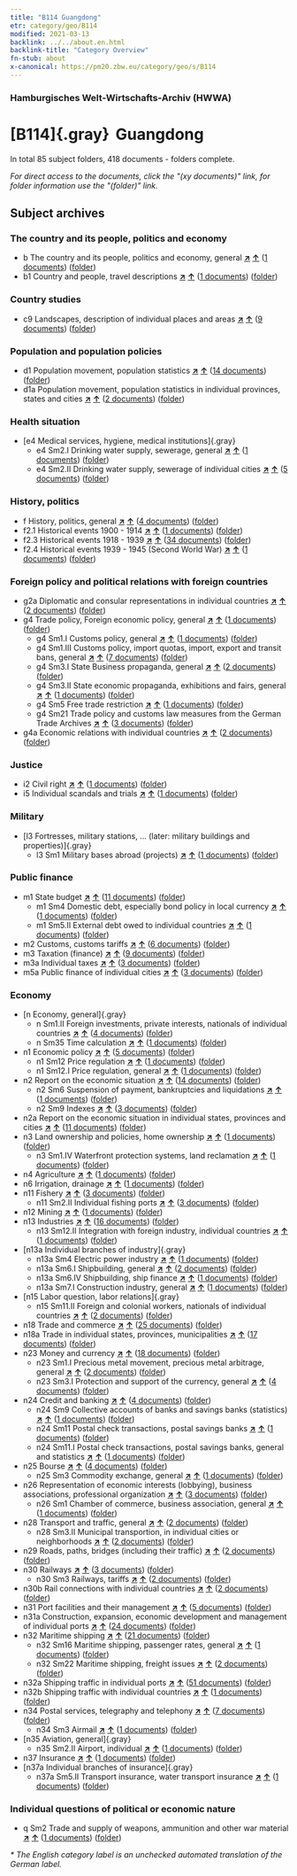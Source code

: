 ```yaml
---
title: "B114 Guangdong"
etr: category/geo/B114
modified: 2021-03-13
backlink: ../../about.en.html
backlink-title: "Category Overview"
fn-stub: about
x-canonical: https://pm20.zbw.eu/category/geo/s/B114
---
```


### Hamburgisches Welt-Wirtschafts-Archiv (HWWA)
# [B114]{.gray}&#8201; Guangdong&#160; 





In total 85 subject folders, 418 documents - folders complete.

_For direct access to the documents, click the "(xy documents)" link, for folder information use the "(folder)" link._

## Subject archives



### The country and its people, politics and economy

- b The country and its people, politics and economy, general [**&nearr;**](../../../subject/i/144196/about.en.html "The country and its people, politics and economy, general (all over the world)") [**&uarr;**](../../../subject/about.en.html#b "Subject category system") (<a href="https://pm20.zbw.eu/dfgview/sh/141275,144196" title="about: Guangdong : The country and its people, politics and economy, general" target="_blank">1 documents</a>) ([folder](../../../../folder/sh/1412xx/141275/1441xx/144196/about.en.html))
- b1 Country and people, travel descriptions [**&nearr;**](../../../subject/i/144197/about.en.html "Country and people, travel descriptions (all over the world)") [**&uarr;**](../../../subject/about.en.html#b1 "Subject category system") (<a href="https://pm20.zbw.eu/dfgview/sh/141275,144197" title="about: Guangdong : Country and people, travel descriptions" target="_blank">1 documents</a>) ([folder](../../../../folder/sh/1412xx/141275/1441xx/144197/about.en.html))

### Country studies

- c9 Landscapes, description of individual places and areas [**&nearr;**](../../../subject/i/144214/about.en.html "Landscapes, description of individual places and areas (all over the world)") [**&uarr;**](../../../subject/about.en.html#c9 "Subject category system") (<a href="https://pm20.zbw.eu/dfgview/sh/141275,144214" title="about: Guangdong : Landscapes, description of individual places and areas" target="_blank">9 documents</a>) ([folder](../../../../folder/sh/1412xx/141275/1442xx/144214/about.en.html))

### Population and population policies

- d1 Population movement, population statistics [**&nearr;**](../../../subject/i/144222/about.en.html "Population movement, population statistics (all over the world)") [**&uarr;**](../../../subject/about.en.html#d1 "Subject category system") (<a href="https://pm20.zbw.eu/dfgview/sh/141275,144222" title="about: Guangdong : Population movement, population statistics" target="_blank">14 documents</a>) ([folder](../../../../folder/sh/1412xx/141275/1442xx/144222/about.en.html))
- d1a Population movement, population statistics in individual provinces, states and cities [**&nearr;**](../../../subject/i/144225/about.en.html "Population movement, population statistics in individual provinces, states and cities (all over the world)") [**&uarr;**](../../../subject/about.en.html#d1a "Subject category system") (<a href="https://pm20.zbw.eu/dfgview/sh/141275,144225" title="about: Guangdong : Population movement, population statistics in individual provinces, states and cities" target="_blank">2 documents</a>) ([folder](../../../../folder/sh/1412xx/141275/1442xx/144225/about.en.html))

### Health situation

- [e4 Medical services, hygiene, medical institutions]{.gray}
  - e4 Sm2.I Drinking water supply, sewerage, general [**&nearr;**](../../../subject/i/144268/about.en.html "Drinking water supply, sewerage, general (all over the world)") [**&uarr;**](../../../subject/about.en.html#e4_Sm2.I "Subject category system") (<a href="https://pm20.zbw.eu/dfgview/sh/141275,144268" title="about: Guangdong : Drinking water supply, sewerage, general" target="_blank">1 documents</a>) ([folder](../../../../folder/sh/1412xx/141275/1442xx/144268/about.en.html))
  - e4 Sm2.II Drinking water supply, sewerage of individual cities [**&nearr;**](../../../subject/i/144269/about.en.html "Drinking water supply, sewerage of individual cities (all over the world)") [**&uarr;**](../../../subject/about.en.html#e4_Sm2.II "Subject category system") (<a href="https://pm20.zbw.eu/dfgview/sh/141275,144269" title="about: Guangdong : Drinking water supply, sewerage of individual cities" target="_blank">5 documents</a>) ([folder](../../../../folder/sh/1412xx/141275/1442xx/144269/about.en.html))

### History, politics

- f History, politics, general [**&nearr;**](../../../subject/i/144282/about.en.html "History, politics, general (all over the world)") [**&uarr;**](../../../subject/about.en.html#f "Subject category system") (<a href="https://pm20.zbw.eu/dfgview/sh/141275,144282" title="about: Guangdong : History, politics, general" target="_blank">4 documents</a>) ([folder](../../../../folder/sh/1412xx/141275/1442xx/144282/about.en.html))
- f2.1 Historical events 1900 - 1914 [**&nearr;**](../../../subject/i/181392/about.en.html "Historical events 1900 - 1914 (all over the world)") [**&uarr;**](../../../subject/about.en.html#f2.1 "Subject category system") (<a href="https://pm20.zbw.eu/dfgview/sh/141275,181392" title="about: Guangdong : Historical events 1900 - 1914" target="_blank">1 documents</a>) ([folder](../../../../folder/sh/1412xx/141275/1813xx/181392/about.en.html))
- f2.3 Historical events 1918 - 1939 [**&nearr;**](../../../subject/i/181391/about.en.html "Historical events 1918 - 1939 (all over the world)") [**&uarr;**](../../../subject/about.en.html#f2.3 "Subject category system") (<a href="https://pm20.zbw.eu/dfgview/sh/141275,181391" title="about: Guangdong : Historical events 1918 - 1939" target="_blank">34 documents</a>) ([folder](../../../../folder/sh/1412xx/141275/1813xx/181391/about.en.html))
- f2.4 Historical events 1939 - 1945 (Second World War) [**&nearr;**](../../../subject/i/181361/about.en.html "Historical events 1939 - 1945 (Second World War) (all over the world)") [**&uarr;**](../../../subject/about.en.html#f2.4 "Subject category system") (<a href="https://pm20.zbw.eu/dfgview/sh/141275,181361" title="about: Guangdong : Historical events 1939 - 1945 (Second World War)" target="_blank">1 documents</a>) ([folder](../../../../folder/sh/1412xx/141275/1813xx/181361/about.en.html))

### Foreign policy and political relations with foreign countries

- g2a Diplomatic and consular representations in individual countries [**&nearr;**](../../../subject/i/144466/about.en.html "Diplomatic and consular representations in individual countries (all over the world)") [**&uarr;**](../../../subject/about.en.html#g2a "Subject category system") (<a href="https://pm20.zbw.eu/dfgview/sh/141275,144466" title="about: Guangdong : Diplomatic and consular representations in individual countries" target="_blank">2 documents</a>) ([folder](../../../../folder/sh/1412xx/141275/1444xx/144466/about.en.html))
- g4 Trade policy, Foreign economic policy, general [**&nearr;**](../../../subject/i/144470/about.en.html "Trade policy, Foreign economic policy, general (all over the world)") [**&uarr;**](../../../subject/about.en.html#g4 "Subject category system") (<a href="https://pm20.zbw.eu/dfgview/sh/141275,144470" title="about: Guangdong : Trade policy, Foreign economic policy, general" target="_blank">1 documents</a>) ([folder](../../../../folder/sh/1412xx/141275/1444xx/144470/about.en.html))
  - g4 Sm1.I Customs policy, general [**&nearr;**](../../../subject/i/144471/about.en.html "Customs policy, general (all over the world)") [**&uarr;**](../../../subject/about.en.html#g4_Sm1.I "Subject category system") (<a href="https://pm20.zbw.eu/dfgview/sh/141275,144471" title="about: Guangdong : Customs policy, general" target="_blank">1 documents</a>) ([folder](../../../../folder/sh/1412xx/141275/1444xx/144471/about.en.html))
  - g4 Sm1.III Customs policy, import quotas, import, export and transit bans, general [**&nearr;**](../../../subject/i/144473/about.en.html "Customs policy, import quotas, import, export and transit bans, general (all over the world)") [**&uarr;**](../../../subject/about.en.html#g4_Sm1.III "Subject category system") (<a href="https://pm20.zbw.eu/dfgview/sh/141275,144473" title="about: Guangdong : Customs policy, import quotas, import, export and transit bans, general" target="_blank">7 documents</a>) ([folder](../../../../folder/sh/1412xx/141275/1444xx/144473/about.en.html))
  - g4 Sm3.I State Business propaganda, general [**&nearr;**](../../../subject/i/144482/about.en.html "State Business propaganda, general (all over the world)") [**&uarr;**](../../../subject/about.en.html#g4_Sm3.I "Subject category system") (<a href="https://pm20.zbw.eu/dfgview/sh/141275,144482" title="about: Guangdong : State Business propaganda, general" target="_blank">2 documents</a>) ([folder](../../../../folder/sh/1412xx/141275/1444xx/144482/about.en.html))
  - g4 Sm3.II State economic propaganda, exhibitions and fairs, general [**&nearr;**](../../../subject/i/144483/about.en.html "State economic propaganda, exhibitions and fairs, general (all over the world)") [**&uarr;**](../../../subject/about.en.html#g4_Sm3.II "Subject category system") (<a href="https://pm20.zbw.eu/dfgview/sh/141275,144483" title="about: Guangdong : State economic propaganda, exhibitions and fairs, general" target="_blank">1 documents</a>) ([folder](../../../../folder/sh/1412xx/141275/1444xx/144483/about.en.html))
  - g4 Sm5 Free trade restriction [**&nearr;**](../../../subject/i/144486/about.en.html "Free trade restriction (all over the world)") [**&uarr;**](../../../subject/about.en.html#g4_Sm5 "Subject category system") (<a href="https://pm20.zbw.eu/dfgview/sh/141275,144486" title="about: Guangdong : Free trade restriction" target="_blank">1 documents</a>) ([folder](../../../../folder/sh/1412xx/141275/1444xx/144486/about.en.html))
  - g4 Sm21 Trade policy and customs law measures from the German Trade Archives [**&nearr;**](../../../subject/i/144492/about.en.html "Trade policy and customs law measures from the German Trade Archives (all over the world)") [**&uarr;**](../../../subject/about.en.html#g4_Sm21 "Subject category system") (<a href="https://pm20.zbw.eu/dfgview/sh/141275,144492" title="about: Guangdong : Trade policy and customs law measures from the German Trade Archives" target="_blank">3 documents</a>) ([folder](../../../../folder/sh/1412xx/141275/1444xx/144492/about.en.html))
- g4a Economic relations with individual countries [**&nearr;**](../../../subject/i/144531/about.en.html "Economic relations with individual countries (all over the world)") [**&uarr;**](../../../subject/about.en.html#g4a "Subject category system") (<a href="https://pm20.zbw.eu/dfgview/sh/141275,144531" title="about: Guangdong : Economic relations with individual countries" target="_blank">2 documents</a>) ([folder](../../../../folder/sh/1412xx/141275/1445xx/144531/about.en.html))

### Justice

- i2 Civil right [**&nearr;**](../../../subject/i/144701/about.en.html "Civil right (all over the world)") [**&uarr;**](../../../subject/about.en.html#i2 "Subject category system") (<a href="https://pm20.zbw.eu/dfgview/sh/141275,144701" title="about: Guangdong : Civil right" target="_blank">1 documents</a>) ([folder](../../../../folder/sh/1412xx/141275/1447xx/144701/about.en.html))
- i5 Individual scandals and trials [**&nearr;**](../../../subject/i/144710/about.en.html "Individual scandals and trials (all over the world)") [**&uarr;**](../../../subject/about.en.html#i5 "Subject category system") (<a href="https://pm20.zbw.eu/dfgview/sh/141275,144710" title="about: Guangdong : Individual scandals and trials" target="_blank">1 documents</a>) ([folder](../../../../folder/sh/1412xx/141275/1447xx/144710/about.en.html))

### Military

- [l3 Fortresses, military stations, ... (later: military buildings and properties)]{.gray}
  - l3 Sm1 Military bases abroad (projects) [**&nearr;**](../../../subject/i/144774/about.en.html "Military bases abroad (projects) (all over the world)") [**&uarr;**](../../../subject/about.en.html#l3_Sm1 "Subject category system") (<a href="https://pm20.zbw.eu/dfgview/sh/141275,144774" title="about: Guangdong : Military bases abroad (projects)" target="_blank">1 documents</a>) ([folder](../../../../folder/sh/1412xx/141275/1447xx/144774/about.en.html))

### Public finance

- m1 State budget [**&nearr;**](../../../subject/i/144810/about.en.html "State budget (all over the world)") [**&uarr;**](../../../subject/about.en.html#m1 "Subject category system") (<a href="https://pm20.zbw.eu/dfgview/sh/141275,144810" title="about: Guangdong : State budget" target="_blank">11 documents</a>) ([folder](../../../../folder/sh/1412xx/141275/1448xx/144810/about.en.html))
  - m1 Sm4 Domestic debt, especially bond policy in local currency [**&nearr;**](../../../subject/i/163296/about.en.html "Domestic debt, especially bond policy in local currency (all over the world)") [**&uarr;**](../../../subject/about.en.html#m1_Sm4 "Subject category system") (<a href="https://pm20.zbw.eu/dfgview/sh/141275,163296" title="about: Guangdong : Domestic debt, especially bond policy in local currency" target="_blank">1 documents</a>) ([folder](../../../../folder/sh/1412xx/141275/1632xx/163296/about.en.html))
  - m1 Sm5.II External debt owed to individual countries [**&nearr;**](../../../subject/i/144819/about.en.html "External debt owed to individual countries (all over the world)") [**&uarr;**](../../../subject/about.en.html#m1_Sm5.II "Subject category system") (<a href="https://pm20.zbw.eu/dfgview/sh/141275,144819" title="about: Guangdong : External debt owed to individual countries" target="_blank">1 documents</a>) ([folder](../../../../folder/sh/1412xx/141275/1448xx/144819/about.en.html))
- m2 Customs, customs tariffs [**&nearr;**](../../../subject/i/144850/about.en.html "Customs, customs tariffs (all over the world)") [**&uarr;**](../../../subject/about.en.html#m2 "Subject category system") (<a href="https://pm20.zbw.eu/dfgview/sh/141275,144850" title="about: Guangdong : Customs, customs tariffs" target="_blank">6 documents</a>) ([folder](../../../../folder/sh/1412xx/141275/1448xx/144850/about.en.html))
- m3 Taxation (finance) [**&nearr;**](../../../subject/i/144868/about.en.html "Taxation (finance) (all over the world)") [**&uarr;**](../../../subject/about.en.html#m3 "Subject category system") (<a href="https://pm20.zbw.eu/dfgview/sh/141275,144868" title="about: Guangdong : Taxation (finance)" target="_blank">9 documents</a>) ([folder](../../../../folder/sh/1412xx/141275/1448xx/144868/about.en.html))
- m3a Individual taxes [**&nearr;**](../../../subject/i/144889/about.en.html "Individual taxes (all over the world)") [**&uarr;**](../../../subject/about.en.html#m3a "Subject category system") (<a href="https://pm20.zbw.eu/dfgview/sh/141275,144889" title="about: Guangdong : Individual taxes" target="_blank">3 documents</a>) ([folder](../../../../folder/sh/1412xx/141275/1448xx/144889/about.en.html))
- m5a Public finance of individual cities [**&nearr;**](../../../subject/i/144902/about.en.html "Public finance of individual cities (all over the world)") [**&uarr;**](../../../subject/about.en.html#m5a "Subject category system") (<a href="https://pm20.zbw.eu/dfgview/sh/141275,144902" title="about: Guangdong : Public finance of individual cities" target="_blank">3 documents</a>) ([folder](../../../../folder/sh/1412xx/141275/1449xx/144902/about.en.html))

### Economy

- [n Economy, general]{.gray}
  - n Sm1.II Foreign investments, private interests, nationals of individual countries [**&nearr;**](../../../subject/i/145775/about.en.html "Foreign investments, private interests, nationals of individual countries (all over the world)") [**&uarr;**](../../../subject/about.en.html#n_Sm1.II "Subject category system") (<a href="https://pm20.zbw.eu/dfgview/sh/141275,145775" title="about: Guangdong : Foreign investments, private interests, nationals of individual countries" target="_blank">4 documents</a>) ([folder](../../../../folder/sh/1412xx/141275/1457xx/145775/about.en.html))
  - n Sm35 Time calculation [**&nearr;**](../../../subject/i/145831/about.en.html "Time calculation (all over the world)") [**&uarr;**](../../../subject/about.en.html#n_Sm35 "Subject category system") (<a href="https://pm20.zbw.eu/dfgview/sh/141275,145831" title="about: Guangdong : Time calculation" target="_blank">1 documents</a>) ([folder](../../../../folder/sh/1412xx/141275/1458xx/145831/about.en.html))
- n1 Economic policy [**&nearr;**](../../../subject/i/144931/about.en.html "Economic policy (all over the world)") [**&uarr;**](../../../subject/about.en.html#n1 "Subject category system") (<a href="https://pm20.zbw.eu/dfgview/sh/141275,144931" title="about: Guangdong : Economic policy" target="_blank">5 documents</a>) ([folder](../../../../folder/sh/1412xx/141275/1449xx/144931/about.en.html))
  - n1 Sm12 Price regulation [**&nearr;**](../../../subject/i/163159/about.en.html "Price regulation (all over the world)") [**&uarr;**](../../../subject/about.en.html#n1_Sm12 "Subject category system") (<a href="https://pm20.zbw.eu/dfgview/sh/141275,163159" title="about: Guangdong : Price regulation" target="_blank">1 documents</a>) ([folder](../../../../folder/sh/1412xx/141275/1631xx/163159/about.en.html))
  - n1 Sm12.I Price regulation, general [**&nearr;**](../../../subject/i/144942/about.en.html "Price regulation, general (all over the world)") [**&uarr;**](../../../subject/about.en.html#n1_Sm12.I "Subject category system") (<a href="https://pm20.zbw.eu/dfgview/sh/141275,144942" title="about: Guangdong : Price regulation, general" target="_blank">1 documents</a>) ([folder](../../../../folder/sh/1412xx/141275/1449xx/144942/about.en.html))
- n2 Report on the economic situation [**&nearr;**](../../../subject/i/144972/about.en.html "Report on the economic situation (all over the world)") [**&uarr;**](../../../subject/about.en.html#n2 "Subject category system") (<a href="https://pm20.zbw.eu/dfgview/sh/141275,144972" title="about: Guangdong : Report on the economic situation" target="_blank">14 documents</a>) ([folder](../../../../folder/sh/1412xx/141275/1449xx/144972/about.en.html))
  - n2 Sm6 Suspension of payment, bankruptcies and liquidations [**&nearr;**](../../../subject/i/144978/about.en.html "Suspension of payment, bankruptcies and liquidations (all over the world)") [**&uarr;**](../../../subject/about.en.html#n2_Sm6 "Subject category system") (<a href="https://pm20.zbw.eu/dfgview/sh/141275,144978" title="about: Guangdong : Suspension of payment, bankruptcies and liquidations" target="_blank">1 documents</a>) ([folder](../../../../folder/sh/1412xx/141275/1449xx/144978/about.en.html))
  - n2 Sm9 Indexes [**&nearr;**](../../../subject/i/163150/about.en.html "Indexes (all over the world)") [**&uarr;**](../../../subject/about.en.html#n2_Sm9 "Subject category system") (<a href="https://pm20.zbw.eu/dfgview/sh/141275,163150" title="about: Guangdong : Indexes" target="_blank">3 documents</a>) ([folder](../../../../folder/sh/1412xx/141275/1631xx/163150/about.en.html))
- n2a Report on the economic situation in individual states, provinces and cities [**&nearr;**](../../../subject/i/145026/about.en.html "Report on the economic situation in individual states, provinces and cities (all over the world)") [**&uarr;**](../../../subject/about.en.html#n2a "Subject category system") (<a href="https://pm20.zbw.eu/dfgview/sh/141275,145026" title="about: Guangdong : Report on the economic situation in individual states, provinces and cities" target="_blank">11 documents</a>) ([folder](../../../../folder/sh/1412xx/141275/1450xx/145026/about.en.html))
- n3 Land ownership and policies, home ownership [**&nearr;**](../../../subject/i/145027/about.en.html "Land ownership and policies, home ownership (all over the world)") [**&uarr;**](../../../subject/about.en.html#n3 "Subject category system") (<a href="https://pm20.zbw.eu/dfgview/sh/141275,145027" title="about: Guangdong : Land ownership and policies, home ownership" target="_blank">1 documents</a>) ([folder](../../../../folder/sh/1412xx/141275/1450xx/145027/about.en.html))
  - n3 Sm1.IV Waterfront protection systems, land reclamation [**&nearr;**](../../../subject/i/145031/about.en.html "Waterfront protection systems, land reclamation (all over the world)") [**&uarr;**](../../../subject/about.en.html#n3_Sm1.IV "Subject category system") (<a href="https://pm20.zbw.eu/dfgview/sh/141275,145031" title="about: Guangdong : Waterfront protection systems, land reclamation" target="_blank">1 documents</a>) ([folder](../../../../folder/sh/1412xx/141275/1450xx/145031/about.en.html))
- n4 Agriculture [**&nearr;**](../../../subject/i/145048/about.en.html "Agriculture (all over the world)") [**&uarr;**](../../../subject/about.en.html#n4 "Subject category system") (<a href="https://pm20.zbw.eu/dfgview/sh/141275,145048" title="about: Guangdong : Agriculture" target="_blank">1 documents</a>) ([folder](../../../../folder/sh/1412xx/141275/1450xx/145048/about.en.html))
- n6 Irrigation, drainage [**&nearr;**](../../../subject/i/145073/about.en.html "Irrigation, drainage (all over the world)") [**&uarr;**](../../../subject/about.en.html#n6 "Subject category system") (<a href="https://pm20.zbw.eu/dfgview/sh/141275,145073" title="about: Guangdong : Irrigation, drainage" target="_blank">1 documents</a>) ([folder](../../../../folder/sh/1412xx/141275/1450xx/145073/about.en.html))
- n11 Fishery [**&nearr;**](../../../subject/i/145076/about.en.html "Fishery (all over the world)") [**&uarr;**](../../../subject/about.en.html#n11 "Subject category system") (<a href="https://pm20.zbw.eu/dfgview/sh/141275,145076" title="about: Guangdong : Fishery" target="_blank">3 documents</a>) ([folder](../../../../folder/sh/1412xx/141275/1450xx/145076/about.en.html))
  - n11 Sm2.II Individual fishing ports [**&nearr;**](../../../subject/i/145079/about.en.html "Individual fishing ports (all over the world)") [**&uarr;**](../../../subject/about.en.html#n11_Sm2.II "Subject category system") (<a href="https://pm20.zbw.eu/dfgview/sh/141275,145079" title="about: Guangdong : Individual fishing ports" target="_blank">3 documents</a>) ([folder](../../../../folder/sh/1412xx/141275/1450xx/145079/about.en.html))
- n12 Mining [**&nearr;**](../../../subject/i/145083/about.en.html "Mining (all over the world)") [**&uarr;**](../../../subject/about.en.html#n12 "Subject category system") (<a href="https://pm20.zbw.eu/dfgview/sh/141275,145083" title="about: Guangdong : Mining" target="_blank">1 documents</a>) ([folder](../../../../folder/sh/1412xx/141275/1450xx/145083/about.en.html))
- n13 Industries [**&nearr;**](../../../subject/i/145098/about.en.html "Industries (all over the world)") [**&uarr;**](../../../subject/about.en.html#n13 "Subject category system") (<a href="https://pm20.zbw.eu/dfgview/sh/141275,145098" title="about: Guangdong : Industries" target="_blank">16 documents</a>) ([folder](../../../../folder/sh/1412xx/141275/1450xx/145098/about.en.html))
  - n13 Sm12.II Integration with foreign industry, individual countries [**&nearr;**](../../../subject/i/145112/about.en.html "Integration with foreign industry, individual countries (all over the world)") [**&uarr;**](../../../subject/about.en.html#n13_Sm12.II "Subject category system") (<a href="https://pm20.zbw.eu/dfgview/sh/141275,145112" title="about: Guangdong : Integration with foreign industry, individual countries" target="_blank">1 documents</a>) ([folder](../../../../folder/sh/1412xx/141275/1451xx/145112/about.en.html))
- [n13a Individual branches of industry]{.gray}
  - n13a Sm4 Electric power industry [**&nearr;**](../../../subject/i/145120/about.en.html "Electric power industry (all over the world)") [**&uarr;**](../../../subject/about.en.html#n13a_Sm4 "Subject category system") (<a href="https://pm20.zbw.eu/dfgview/sh/141275,145120" title="about: Guangdong : Electric power industry" target="_blank">1 documents</a>) ([folder](../../../../folder/sh/1412xx/141275/1451xx/145120/about.en.html))
  - n13a Sm6.I Shipbuilding, general [**&nearr;**](../../../subject/i/145122/about.en.html "Shipbuilding, general (all over the world)") [**&uarr;**](../../../subject/about.en.html#n13a_Sm6.I "Subject category system") (<a href="https://pm20.zbw.eu/dfgview/sh/141275,145122" title="about: Guangdong : Shipbuilding, general" target="_blank">2 documents</a>) ([folder](../../../../folder/sh/1412xx/141275/1451xx/145122/about.en.html))
  - n13a Sm6.IV Shipbuilding, ship finance [**&nearr;**](../../../subject/i/161873/about.en.html "Shipbuilding, ship finance (all over the world)") [**&uarr;**](../../../subject/about.en.html#n13a_Sm6.IV "Subject category system") (<a href="https://pm20.zbw.eu/dfgview/sh/141275,161873" title="about: Guangdong : Shipbuilding, ship finance" target="_blank">1 documents</a>) ([folder](../../../../folder/sh/1412xx/141275/1618xx/161873/about.en.html))
  - n13a Sm7.I Construction industry, general [**&nearr;**](../../../subject/i/145128/about.en.html "Construction industry, general (all over the world)") [**&uarr;**](../../../subject/about.en.html#n13a_Sm7.I "Subject category system") (<a href="https://pm20.zbw.eu/dfgview/sh/141275,145128" title="about: Guangdong : Construction industry, general" target="_blank">1 documents</a>) ([folder](../../../../folder/sh/1412xx/141275/1451xx/145128/about.en.html))
- [n15 Labor question, labor relations]{.gray}
  - n15 Sm11.II Foreign and colonial workers, nationals of individual countries [**&nearr;**](../../../subject/i/145175/about.en.html "Foreign and colonial workers, nationals of individual countries (all over the world)") [**&uarr;**](../../../subject/about.en.html#n15_Sm11.II "Subject category system") (<a href="https://pm20.zbw.eu/dfgview/sh/141275,145175" title="about: Guangdong : Foreign and colonial workers, nationals of individual countries" target="_blank">2 documents</a>) ([folder](../../../../folder/sh/1412xx/141275/1451xx/145175/about.en.html))
- n18 Trade and commerce [**&nearr;**](../../../subject/i/145262/about.en.html "Trade and commerce (all over the world)") [**&uarr;**](../../../subject/about.en.html#n18 "Subject category system") (<a href="https://pm20.zbw.eu/dfgview/sh/141275,145262" title="about: Guangdong : Trade and commerce" target="_blank">25 documents</a>) ([folder](../../../../folder/sh/1412xx/141275/1452xx/145262/about.en.html))
- n18a Trade in individual states, provinces, municipalities [**&nearr;**](../../../subject/i/145288/about.en.html "Trade in individual states, provinces, municipalities (all over the world)") [**&uarr;**](../../../subject/about.en.html#n18a "Subject category system") (<a href="https://pm20.zbw.eu/dfgview/sh/141275,145288" title="about: Guangdong : Trade in individual states, provinces, municipalities" target="_blank">17 documents</a>) ([folder](../../../../folder/sh/1412xx/141275/1452xx/145288/about.en.html))
- n23 Money and currency [**&nearr;**](../../../subject/i/145305/about.en.html "Money and currency (all over the world)") [**&uarr;**](../../../subject/about.en.html#n23 "Subject category system") (<a href="https://pm20.zbw.eu/dfgview/sh/141275,145305" title="about: Guangdong : Money and currency" target="_blank">18 documents</a>) ([folder](../../../../folder/sh/1412xx/141275/1453xx/145305/about.en.html))
  - n23 Sm1.I Precious metal movement, precious metal arbitrage, general [**&nearr;**](../../../subject/i/145306/about.en.html "Precious metal movement, precious metal arbitrage, general (all over the world)") [**&uarr;**](../../../subject/about.en.html#n23_Sm1.I "Subject category system") (<a href="https://pm20.zbw.eu/dfgview/sh/141275,145306" title="about: Guangdong : Precious metal movement, precious metal arbitrage, general" target="_blank">2 documents</a>) ([folder](../../../../folder/sh/1412xx/141275/1453xx/145306/about.en.html))
  - n23 Sm3.I Protection and support of the currency, general [**&nearr;**](../../../subject/i/145309/about.en.html "Protection and support of the currency, general (all over the world)") [**&uarr;**](../../../subject/about.en.html#n23_Sm3.I "Subject category system") (<a href="https://pm20.zbw.eu/dfgview/sh/141275,145309" title="about: Guangdong : Protection and support of the currency, general" target="_blank">4 documents</a>) ([folder](../../../../folder/sh/1412xx/141275/1453xx/145309/about.en.html))
- n24 Credit and banking [**&nearr;**](../../../subject/i/145339/about.en.html "Credit and banking (all over the world)") [**&uarr;**](../../../subject/about.en.html#n24 "Subject category system") (<a href="https://pm20.zbw.eu/dfgview/sh/141275,145339" title="about: Guangdong : Credit and banking" target="_blank">4 documents</a>) ([folder](../../../../folder/sh/1412xx/141275/1453xx/145339/about.en.html))
  - n24 Sm9 Collective accounts of banks and savings banks (statistics) [**&nearr;**](../../../subject/i/161748/about.en.html "Collective accounts of banks and savings banks (statistics) (all over the world)") [**&uarr;**](../../../subject/about.en.html#n24_Sm9 "Subject category system") (<a href="https://pm20.zbw.eu/dfgview/sh/141275,161748" title="about: Guangdong : Collective accounts of banks and savings banks (statistics)" target="_blank">1 documents</a>) ([folder](../../../../folder/sh/1412xx/141275/1617xx/161748/about.en.html))
  - n24 Sm11 Postal check transactions, postal savings banks [**&nearr;**](../../../subject/i/161744/about.en.html "Postal check transactions, postal savings banks (all over the world)") [**&uarr;**](../../../subject/about.en.html#n24_Sm11 "Subject category system") (<a href="https://pm20.zbw.eu/dfgview/sh/141275,161744" title="about: Guangdong : Postal check transactions, postal savings banks" target="_blank">1 documents</a>) ([folder](../../../../folder/sh/1412xx/141275/1617xx/161744/about.en.html))
  - n24 Sm11.I Postal check transactions, postal savings banks, general and statistics [**&nearr;**](../../../subject/i/145371/about.en.html "Postal check transactions, postal savings banks, general and statistics (all over the world)") [**&uarr;**](../../../subject/about.en.html#n24_Sm11.I "Subject category system") (<a href="https://pm20.zbw.eu/dfgview/sh/141275,145371" title="about: Guangdong : Postal check transactions, postal savings banks, general and statistics" target="_blank">1 documents</a>) ([folder](../../../../folder/sh/1412xx/141275/1453xx/145371/about.en.html))
- n25 Bourse [**&nearr;**](../../../subject/i/145486/about.en.html "Bourse (all over the world)") [**&uarr;**](../../../subject/about.en.html#n25 "Subject category system") (<a href="https://pm20.zbw.eu/dfgview/sh/141275,145486" title="about: Guangdong : Bourse" target="_blank">4 documents</a>) ([folder](../../../../folder/sh/1412xx/141275/1454xx/145486/about.en.html))
  - n25 Sm3 Commodity exchange, general [**&nearr;**](../../../subject/i/145489/about.en.html "Commodity exchange, general (all over the world)") [**&uarr;**](../../../subject/about.en.html#n25_Sm3 "Subject category system") (<a href="https://pm20.zbw.eu/dfgview/sh/141275,145489" title="about: Guangdong : Commodity exchange, general" target="_blank">1 documents</a>) ([folder](../../../../folder/sh/1412xx/141275/1454xx/145489/about.en.html))
- n26 Representation of economic interests (lobbying), business associations, professional organization [**&nearr;**](../../../subject/i/145491/about.en.html "Representation of economic interests (lobbying), business associations, professional organization (all over the world)") [**&uarr;**](../../../subject/about.en.html#n26 "Subject category system") (<a href="https://pm20.zbw.eu/dfgview/sh/141275,145491" title="about: Guangdong : Representation of economic interests (lobbying), business associations, professional organization" target="_blank">3 documents</a>) ([folder](../../../../folder/sh/1412xx/141275/1454xx/145491/about.en.html))
  - n26 Sm1 Chamber of commerce, business association, general [**&nearr;**](../../../subject/i/145492/about.en.html "Chamber of commerce, business association, general (all over the world)") [**&uarr;**](../../../subject/about.en.html#n26_Sm1 "Subject category system") (<a href="https://pm20.zbw.eu/dfgview/sh/141275,145492" title="about: Guangdong : Chamber of commerce, business association, general" target="_blank">1 documents</a>) ([folder](../../../../folder/sh/1412xx/141275/1454xx/145492/about.en.html))
- n28 Transport and traffic, general [**&nearr;**](../../../subject/i/145509/about.en.html "Transport and traffic, general (all over the world)") [**&uarr;**](../../../subject/about.en.html#n28 "Subject category system") (<a href="https://pm20.zbw.eu/dfgview/sh/141275,145509" title="about: Guangdong : Transport and traffic, general" target="_blank">2 documents</a>) ([folder](../../../../folder/sh/1412xx/141275/1455xx/145509/about.en.html))
  - n28 Sm3.II Municipal transportion, in individual cities or neighborhoods [**&nearr;**](../../../subject/i/145514/about.en.html "Municipal transportion, in individual cities or neighborhoods (all over the world)") [**&uarr;**](../../../subject/about.en.html#n28_Sm3.II "Subject category system") (<a href="https://pm20.zbw.eu/dfgview/sh/141275,145514" title="about: Guangdong : Municipal transportion, in individual cities or neighborhoods" target="_blank">2 documents</a>) ([folder](../../../../folder/sh/1412xx/141275/1455xx/145514/about.en.html))
- n29 Roads, paths, bridges (including their traffic) [**&nearr;**](../../../subject/i/145524/about.en.html "Roads, paths, bridges (including their traffic) (all over the world)") [**&uarr;**](../../../subject/about.en.html#n29 "Subject category system") (<a href="https://pm20.zbw.eu/dfgview/sh/141275,145524" title="about: Guangdong : Roads, paths, bridges (including their traffic)" target="_blank">2 documents</a>) ([folder](../../../../folder/sh/1412xx/141275/1455xx/145524/about.en.html))
- n30 Railways [**&nearr;**](../../../subject/i/145531/about.en.html "Railways (all over the world)") [**&uarr;**](../../../subject/about.en.html#n30 "Subject category system") (<a href="https://pm20.zbw.eu/dfgview/sh/141275,145531" title="about: Guangdong : Railways" target="_blank">3 documents</a>) ([folder](../../../../folder/sh/1412xx/141275/1455xx/145531/about.en.html))
  - n30 Sm3 Railways, tariffs [**&nearr;**](../../../subject/i/145534/about.en.html "Railways, tariffs (all over the world)") [**&uarr;**](../../../subject/about.en.html#n30_Sm3 "Subject category system") (<a href="https://pm20.zbw.eu/dfgview/sh/141275,145534" title="about: Guangdong : Railways, tariffs" target="_blank">2 documents</a>) ([folder](../../../../folder/sh/1412xx/141275/1455xx/145534/about.en.html))
- n30b Rail connections with individual countries [**&nearr;**](../../../subject/i/145562/about.en.html "Rail connections with individual countries (all over the world)") [**&uarr;**](../../../subject/about.en.html#n30b "Subject category system") (<a href="https://pm20.zbw.eu/dfgview/sh/141275,145562" title="about: Guangdong : Rail connections with individual countries" target="_blank">2 documents</a>) ([folder](../../../../folder/sh/1412xx/141275/1455xx/145562/about.en.html))
- n31 Port facilities and their management [**&nearr;**](../../../subject/i/145563/about.en.html "Port facilities and their management (all over the world)") [**&uarr;**](../../../subject/about.en.html#n31 "Subject category system") (<a href="https://pm20.zbw.eu/dfgview/sh/141275,145563" title="about: Guangdong : Port facilities and their management" target="_blank">5 documents</a>) ([folder](../../../../folder/sh/1412xx/141275/1455xx/145563/about.en.html))
- n31a Construction, expansion, economic development and management of individual ports [**&nearr;**](../../../subject/i/145565/about.en.html "Construction, expansion, economic development and management of individual ports (all over the world)") [**&uarr;**](../../../subject/about.en.html#n31a "Subject category system") (<a href="https://pm20.zbw.eu/dfgview/sh/141275,145565" title="about: Guangdong : Construction, expansion, economic development and management of individual ports" target="_blank">24 documents</a>) ([folder](../../../../folder/sh/1412xx/141275/1455xx/145565/about.en.html))
- n32 Maritime shipping [**&nearr;**](../../../subject/i/145567/about.en.html "Maritime shipping (all over the world)") [**&uarr;**](../../../subject/about.en.html#n32 "Subject category system") (<a href="https://pm20.zbw.eu/dfgview/sh/141275,145567" title="about: Guangdong : Maritime shipping" target="_blank">21 documents</a>) ([folder](../../../../folder/sh/1412xx/141275/1455xx/145567/about.en.html))
  - n32 Sm16 Maritime shipping, passenger rates, general [**&nearr;**](../../../subject/i/145587/about.en.html "Maritime shipping, passenger rates, general (all over the world)") [**&uarr;**](../../../subject/about.en.html#n32_Sm16 "Subject category system") (<a href="https://pm20.zbw.eu/dfgview/sh/141275,145587" title="about: Guangdong : Maritime shipping, passenger rates, general" target="_blank">1 documents</a>) ([folder](../../../../folder/sh/1412xx/141275/1455xx/145587/about.en.html))
  - n32 Sm22 Maritime shipping, freight issues [**&nearr;**](../../../subject/i/145595/about.en.html "Maritime shipping, freight issues (all over the world)") [**&uarr;**](../../../subject/about.en.html#n32_Sm22 "Subject category system") (<a href="https://pm20.zbw.eu/dfgview/sh/141275,145595" title="about: Guangdong : Maritime shipping, freight issues" target="_blank">2 documents</a>) ([folder](../../../../folder/sh/1412xx/141275/1455xx/145595/about.en.html))
- n32a Shipping traffic in individual ports [**&nearr;**](../../../subject/i/145644/about.en.html "Shipping traffic in individual ports (all over the world)") [**&uarr;**](../../../subject/about.en.html#n32a "Subject category system") (<a href="https://pm20.zbw.eu/dfgview/sh/141275,145644" title="about: Guangdong : Shipping traffic in individual ports" target="_blank">51 documents</a>) ([folder](../../../../folder/sh/1412xx/141275/1456xx/145644/about.en.html))
- n32b Shipping traffic with individual countries [**&nearr;**](../../../subject/i/145645/about.en.html "Shipping traffic with individual countries (all over the world)") [**&uarr;**](../../../subject/about.en.html#n32b "Subject category system") (<a href="https://pm20.zbw.eu/dfgview/sh/141275,145645" title="about: Guangdong : Shipping traffic with individual countries" target="_blank">1 documents</a>) ([folder](../../../../folder/sh/1412xx/141275/1456xx/145645/about.en.html))
- n34 Postal services, telegraphy and telephony [**&nearr;**](../../../subject/i/145662/about.en.html "Postal services, telegraphy and telephony (all over the world)") [**&uarr;**](../../../subject/about.en.html#n34 "Subject category system") (<a href="https://pm20.zbw.eu/dfgview/sh/141275,145662" title="about: Guangdong : Postal services, telegraphy and telephony" target="_blank">7 documents</a>) ([folder](../../../../folder/sh/1412xx/141275/1456xx/145662/about.en.html))
  - n34 Sm3 Airmail [**&nearr;**](../../../subject/i/145665/about.en.html "Airmail (all over the world)") [**&uarr;**](../../../subject/about.en.html#n34_Sm3 "Subject category system") (<a href="https://pm20.zbw.eu/dfgview/sh/141275,145665" title="about: Guangdong : Airmail" target="_blank">1 documents</a>) ([folder](../../../../folder/sh/1412xx/141275/1456xx/145665/about.en.html))
- [n35 Aviation, general]{.gray}
  - n35 Sm2.II Airport, individual [**&nearr;**](../../../subject/i/145684/about.en.html "Airport, individual (all over the world)") [**&uarr;**](../../../subject/about.en.html#n35_Sm2.II "Subject category system") (<a href="https://pm20.zbw.eu/dfgview/sh/141275,145684" title="about: Guangdong : Airport, individual" target="_blank">1 documents</a>) ([folder](../../../../folder/sh/1412xx/141275/1456xx/145684/about.en.html))
- n37 Insurance [**&nearr;**](../../../subject/i/145723/about.en.html "Insurance (all over the world)") [**&uarr;**](../../../subject/about.en.html#n37 "Subject category system") (<a href="https://pm20.zbw.eu/dfgview/sh/141275,145723" title="about: Guangdong : Insurance" target="_blank">1 documents</a>) ([folder](../../../../folder/sh/1412xx/141275/1457xx/145723/about.en.html))
- [n37a Individual branches of insurance]{.gray}
  - n37a Sm5.II Transport insurance, water transport insurance [**&nearr;**](../../../subject/i/145738/about.en.html "Transport insurance, water transport insurance (all over the world)") [**&uarr;**](../../../subject/about.en.html#n37a_Sm5.II "Subject category system") (<a href="https://pm20.zbw.eu/dfgview/sh/141275,145738" title="about: Guangdong : Transport insurance, water transport insurance" target="_blank">1 documents</a>) ([folder](../../../../folder/sh/1412xx/141275/1457xx/145738/about.en.html))

### Individual questions of political or economic nature

- q Sm2 Trade and supply of weapons, ammunition and other war material [**&nearr;**](../../../subject/i/160420/about.en.html "Trade and supply of weapons, ammunition and other war material (all over the world)") [**&uarr;**](../../../subject/about.en.html#q_Sm2 "Subject category system") (<a href="https://pm20.zbw.eu/dfgview/sh/141275,160420" title="about: Guangdong : Trade and supply of weapons, ammunition and other war material" target="_blank">1 documents</a>) ([folder](../../../../folder/sh/1412xx/141275/1604xx/160420/about.en.html))


_* The English category label is an unchecked automated translation of the German label._

